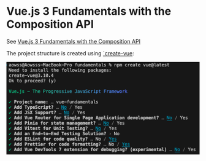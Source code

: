 # Vue.js 3 Fundamentals with the Composition API

See [Vue.js 3 Fundamentals with the Composition API](https://vueschool.io/courses/vue-js-fundamentals-with-the-composition-api)

The project structure is created using [`create-vue](https://github.com/vuejs/create-vue):

![](./Scaffolding.png)